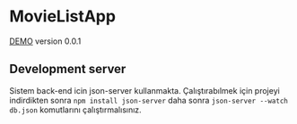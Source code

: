 # MovieListApp

[DEMO](https://movie-list-app-five.vercel.app/#/) version 0.0.1

## Development server

Sistem back-end icin json-server kullanmakta. Çalıştırabılmek için projeyi indirdikten sonra `npm install json-server` daha sonra `json-server --watch db.json` komutlarını çalıştırmalısınız.
